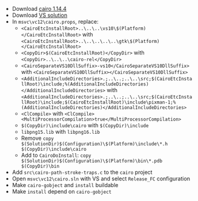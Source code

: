  * Download [cairo 1.14.4](http://cairographics.org/releases/cairo-1.14.4.tar.xz)
 * Download [VS solution](https://wiki.gnome.org/Projects/GTK%2B/Win32/MSVCCompilationOfGTKStack?action=AttachFile&do=get&target=cairo-vsprojects.zip)
 * In `msvc\vc12\cairo.props`, replace:
	* `<CairoEtcInstallRoot>..\..\..\vs10\$(Platform)</CairoEtcInstallRoot>` with
`<CairoEtcInstallRoot>..\..\..\..\..\gtk\$(Platform)</CairoEtcInstallRoot>`
	* `<CopyDir>$(CairoEtcInstallRoot)</CopyDir>` with
`<CopyDir>..\..\..\cairo-rel</CopyDir>`
	* `<CairoSeparateVS10DllSuffix>-vs10</CairoSeparateVS10DllSuffix>` with
`<CairoSeparateVS10DllSuffix></CairoSeparateVS10DllSuffix>`
	* `<AdditionalIncludeDirectories>.;..\..;..\..\src;$(CairoEtcInstallRoot)\include;%(AdditionalIncludeDirectories)</AdditionalIncludeDirectories>` with
`<AdditionalIncludeDirectories>.;..\..;..\..\src;$(CairoEtcInstallRoot)\include;$(CairoEtcInstallRoot)\include\pixman-1;%(AdditionalIncludeDirectories)</AdditionalIncludeDirectories>`
	* `<ClCompile>` with
`<ClCompile><MultiProcessorCompilation>true</MultiProcessorCompilation>`
	* `$(CopyDir)\include\cairo` with
`$(CopyDir)\include`
	* `libpng15.lib` with
`libpng16.lib`
	* Remove
`copy $(SolutionDir)$(Configuration)\$(Platform)\include\*.h $(CopyDir)\include\cairo`
	* Add to `CairoDoInstall`:
`copy $(SolutionDir)$(Configuration)\$(Platform)\bin\*.pdb $(CopyDir)\bin`
 * Add `src\cairo-path-stroke-traps.c` to the `cairo` project
 * Open `msvc\vc12\cairo.sln` with VS and select `Release_FC` configuration
 * Make `cairo-gobject` and `install` buildable
 * Make `install` depend on `cairo-gobject`
